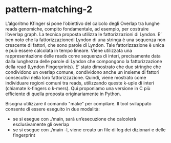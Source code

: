 # pattern-matching-2


L’algoritmo Kfinger si pone l’obiettivo del calcolo degli Overlap tra lunghe reads genomiche, compito fondamentale, ad esempio, per costruire l’overlap graph. La tecnica proposta utilizza le fattorizzazioni di Lyndon. E’ ben noto che la fattorizzazionedi Lyndon di una stringa è una sequenza non crescente di fattori, che sono parole di Lyndon. Tale fattorizzazione è unica e può essere calcolata in tempo lineare. Viene utilizzata una rappresentazione delle reads come sequenza di interi, precisamente data dalla lunghezza delle parole di Lyndon che compongono la fattorizzazione della read (Lyndon Fingerprints). E’ stato dimostrato che due stringhe che condividono un overlap comune, condividono anche un insieme di fattori consecutivi nella loro fattorizzazione. Quindi, viene mostrato come individuare regioni comuni tra reads, utilizzando queste k-uple di interi (chiamate k-fingers o k-mers). Qui proponiamo una versione in C più efficiente di quella proposta originariamente in Python.

Bisogna utilizzare il comando "make" per compilare.
Il tool sviluppato consente di essere eseguito in due modalità:
- se si esegue con ./main, sarà un’esecuzione che calcolerà esclusivamente gli
overlap
- se si esegue con ./main -l, viene creato un file di log dei dizionari e delle
fingerprint
